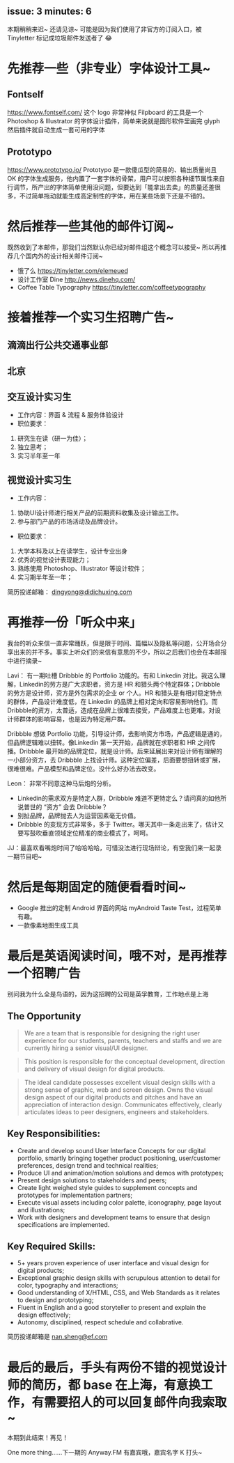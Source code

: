 issue: 3
minutes: 6
---

本期稍稍来迟~ 还请见谅~ 可能是因为我们使用了非官方的订阅入口，被 Tinyletter 标记成垃圾邮件发送者了 😂


# 先推荐一些（非专业）字体设计工具~
## Fontself
https://www.fontself.com/
这个 logo 非常神似 Filpboard 的工具是一个Photoshop & Illustrator 的字体设计插件，简单来说就是图形软件里画完 glyph 然后插件就自动生成一套可用的字体

## Prototypo
https://www.prototypo.io/
Prototypo 是一款傻瓜型的简易的、输出质量尚且 OK 的字体生成服务，他内置了一套字体的骨架，用户可以按照各种细节属性来自行调节，所产出的字体简单使用没问题，但要达到「能拿出去卖」的质量还差很多，不过简单拖动就能生成高定制性的字体，用在某些场景下还是不错的。



# 然后推荐一些其他的邮件订阅~
既然收到了本邮件，那我们当然默认你已经对邮件组这个概念可以接受~ 所以再推荐几个国内外的设计相关邮件订阅~

- 饿了么 https://tinyletter.com/elemeued
- 设计工作室 Dine http://news.dinehq.com/
- Coffee Table Typography https://tinyletter.com/coffeetypography



# 接着推荐一个实习生招聘广告~

## 滴滴出行公共交通事业部
## 北京

## 交互设计实习生
- 工作内容：界面 & 流程 & 服务体验设计
- 职位要求：
1. 研究生在读（研一为佳）；
2. 独立思考；
3. 实习半年至一年

## 视觉设计实习生
- 工作内容：
1. 协助UI设计师进行相关产品的前期资料收集及设计输出工作。
2. 参与部门产品的市场活动及品牌设计。
- 职位要求：
1. 大学本科及以上在读学生，设计专业出身
2. 优秀的视觉设计表现能力；
3. 熟练使用 Photoshop、Illustrator 等设计软件；
4. 实习期半年至一年；

简历投递邮箱： dingyong@didichuxing.com



# 再推荐一份「听众中来」
我台的听众来信一直非常踊跃，但是限于时间、篇幅以及隐私等问题，公开场合分享出来的并不多。事实上听众们的来信有意思的不少，所以之后我们也会在本邮报中进行摘录~

Lavi：
有一期吐槽 Dribbble 的 Portfolio 功能的。有和 Linkedin 对比。我这么理解，Linkedin的劳方是广大求职者，资方是 HR 和猎头两个特定群体；Dribbble 的劳方是设计师，资方是外包需求的企业 or 个人。HR 和猎头是有相对稳定特点的群体，产品设计难度低，在 Linkedin 的品牌上相对定向和容易影响他们。而 Dribbble的资方，太普适，造成在品牌上很难去接受，产品难度上也更难。对设计师群体的影响容易，也是因为特定用户群。

Dribbble 想做 Portfolio 功能，引导设计师，去影响资方市场，产品逻辑是通的，但品牌逻辑难以扭转。像Linkedin 第一天开始，品牌就在求职者和 HR 之间传播。Dribbble 最开始的品牌定位，就是设计师。后来延展出来对设计师有理解的一小部分资方，去 Dribbble 上找设计师。这种定位偏差，后面要想扭转或扩展，很难很难。产品模型和品牌定位。没什么好办法去改变。

Leon：
非常不同意这种马后炮的分析。
- Linkedin的需求双方是特定人群，Dribbble 难道不更特定么？请问真的如他所说普世的 “资方” 会去 Dribbble？
- 别扯品牌，品牌抛去人为运营因素毫无价值。
- Dribbble 的变现方式非常多，多于 Twitter。哪天其中一条走出来了，估计又要写鼓吹垂直领域定位精准的商业模式了，呵呵。

JJ：最喜欢看嘴炮时间了哈哈哈哈，可惜没法进行现场辩论，有空我们来一起录一期节目吧~



# 然后是每期固定的随便看看时间~
* Google 推出的定制 Android 界面的网站 myAndroid Taste Test，过程简单有趣。
* 一款像素地图生成工具



# 最后是英语阅读时间，哦不对，是再推荐一个招聘广告
别问我为什么全是鸟语的，因为这招聘的公司是英孚教育，工作地点是上海

## The Opportunity
> We are a team that is responsible for designing the right user experience for our students, parents, teachers and staffs and we are currently hiring a senior visual/UI designer.

> This position is responsible for the conceptual development, direction and delivery of visual design for digital products.

> The ideal candidate possesses excellent visual design skills with a strong sense of graphic, web and screen design. Owns the visual design aspect of our digital products and pitches and have an appreciation of interaction design. Communicates effectively, clearly articulates ideas to peer designers, engineers and stakeholders.
 
## Key Responsibilities:
- Create and develop sound User Interface Concepts for our digital portfolio, smartly bringing together product positioning, user/customer preferences, design trend and technical realities;
- Produce UI and animation/motion solutions and demos with prototypes;
- Present design solutions to stakeholders and peers;
- Create light weighed style guides to supplement concepts and prototypes for implementation partners;
- Execute visual assets including color palette, iconography, page layout and illustrations;
- Work with designers and development teams to ensure that design specifications are implemented.

## Key Required Skills:
- 5+ years proven experience of user interface and visual design for digital products;
- Exceptional graphic design skills with scrupulous attention to detail for color, typography and interactions;
- Good understanding of X/HTML, CSS, and Web Standards as it relates to design and prototyping;
- Fluent in English and a good storyteller to present and explain the design effectively;
- Autonomy, disciplined, respect schedule and collabrative.

简历投递邮箱是 nan.sheng@ef.com



# 最后的最后，手头有两份不错的视觉设计师的简历，都 base 在上海，有意换工作，有需要招人的可以回复邮件向我索取~



本期到此结束！再见！

One more thing……下一期的 Anyway.FM 有嘉宾哦，嘉宾名字 K 打头~